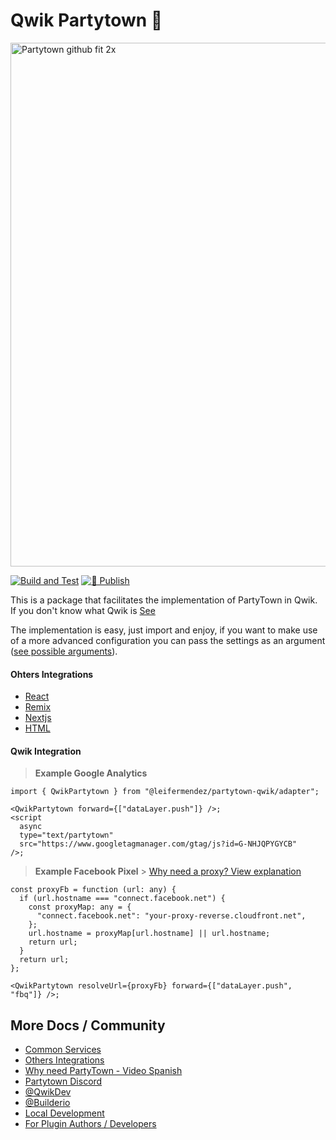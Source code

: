 # Qwik Partytown 🎉

<img width="838" alt="Partytown github fit 2x" src="https://i.imgur.com/p0877Qs.png">
<br>

[![Build and Test](https://github.com/leifermendez/partytown-qwik/actions/workflows/build.yml/badge.svg)](https://github.com/leifermendez/partytown-qwik/actions/workflows/build.yml)
[![🚀 Publish](https://github.com/leifermendez/partytown-qwik/actions/workflows/npm-publish.yml/badge.svg)](https://github.com/leifermendez/partytown-qwik/actions/workflows/npm-publish.yml)

This is a package that facilitates the implementation of PartyTown in Qwik. If you don't know what Qwik is [See](https://qwik.builder.io/)

The implementation is easy, just import and enjoy, if you want to make use of a more advanced configuration you can pass the settings as an argument ([see possible arguments](https://partytown.builder.io/configuration)).

#### Ohters Integrations

- [React](https://partytown.builder.io/integrations)
- [Remix](https://partytown.builder.io/integrations)
- [Nextjs](https://partytown.builder.io/integrations)
- [HTML](https://partytown.builder.io/integrations)

#### Qwik Integration

> **Example Google Analytics**

```tsx
import { QwikPartytown } from "@leifermendez/partytown-qwik/adapter";

<QwikPartytown forward={["dataLayer.push"]} />;
<script
  async
  type="text/partytown"
  src="https://www.googletagmanager.com/gtag/js?id=G-NHJQPYGYCB"
/>;
```

> **Example Facebook Pixel** > [Why need a proxy? View explanation](https://partytown.builder.io/proxying-requests)

```tsx
const proxyFb = function (url: any) {
  if (url.hostname === "connect.facebook.net") {
    const proxyMap: any = {
      "connect.facebook.net": "your-proxy-reverse.cloudfront.net",
    };
    url.hostname = proxyMap[url.hostname] || url.hostname;
    return url;
  }
  return url;
};

<QwikPartytown resolveUrl={proxyFb} forward={["dataLayer.push", "fbq"]} />;
```

## More Docs / Community

- [Common Services](https://partytown.builder.io/common-services)
- [Others Integrations](https://partytown.builder.io/integrations)
- [Why need PartyTown - Video Spanish](https://youtu.be/ABftIDt6H6g)
- [Partytown Discord](https://discord.gg/bNVSQmPzqy)
- [@QwikDev](https://twitter.com/QwikDev)
- [@Builderio](https://twitter.com/builderio)
- [Local Development](https://github.com/BuilderIO/partytown/blob/main/DEVELOPER.md#local-development)
- [For Plugin Authors / Developers](https://github.com/BuilderIO/partytown/blob/main/DEVELOPER.md#plugin-authors-developers)
